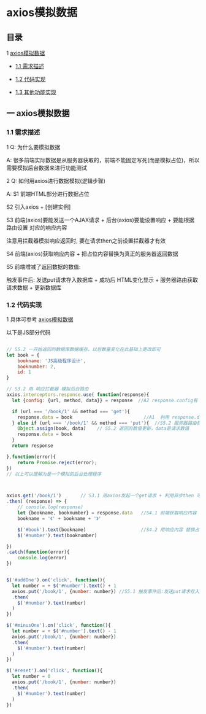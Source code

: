 ﻿# axios模拟数据

## 目录

1 [axios模拟数据](#1)

  - [1.1 需求描述](#1.1)

  - [1.2 代码实现](#1.2)

  - [1.3 其他功能实现](#1.3)


## <span id="1">一 axios模拟数据 </span>

### <span id="1.1"> 1.1 需求描述 </span>

1 Q: 为什么要模拟数据

A: 很多前端实际数据是从服务器获取的，前端不能固定写死(而是模拟占位)，所以需要模拟后台数据来进行功能测试


2 Q: 如何用axios进行数据模拟(逻辑步骤)

A: S1 前端HTML部分进行数据占位

S2 引入axios + [创建实例]

S3 前端(axios)要能发送一个AJAX请求 + 后台(axios)要能设置响应 + 要能根据路由设置 对应的响应内容

注意用拦截器模拟响应返回时, 要在请求then之前设置拦截器才有效

S4 前端(axios)获取响应内容 + 把占位内容替换为真正的服务器返回数据

S5 前端增减了返回数据的数值:

  触发事件后: 发送put请求存入数据库 + 成功后 HTML变化显示 + 服务器路由获取请求数据 + 更新数据库


### <span id="1.2"> 1.2 代码实现 </span>

1 具体可参考 [axios模拟数据](https://github.com/gmYuan/Work-Code/blob/master/02%20axios%E6%A8%A1%E6%8B%9F%E6%95%B0%E6%8D%AE/main-axios.js)

以下是JS部分代码

```js

// S5.2 一开始返回的数据库数据缓存，以后数量变化在此基础上更改即可
let book = {
    bookname: 'JS高级程序设计',
    booknumber: 2,
    id: 1
}

// S3.2 用 响应拦截器 模拟后台路由
axios.interceptors.response.use( function(response){
  let {config: {url, method, data}} = response  //A2 response.config有 请求的相关信息,从而设置路由

  if (url === '/book/1' && method === 'get'){
    response.data = book                          //A1  利用 response.data 可以设置响应数据
  } else if (url === '/book/1' && method === 'put'){  //S5.2 服务器路由获取请求数据 + 更新数据库
    Object.assign(book, data)    // S5.2 返回的数值更新，data是请求数值
    response.data = book
  }
  return response

},function(error){
    return Promise.reject(error);
})
// 以上可以理解为是一个模拟的后台处理程序



axios.get('/book/1')       // S3.1 用axios发起一个get请求 + 利用异步then 可获取 响应内容
.then( (response) => {
    // console.log(response)
    let {bookname, booknumber} = response.data   //S4.1 前端获取响应内容
    bookname = '《' + bookname + '》'

    $('#book').text(bookname)                    //S4.2 用响应内容 替换占位内容
    $('#number').text(booknumber)

})
.catch(function(error){
    console.log(error)
})


$('#addOne').on('click', function(){
  let number = + $('#number').text() + 1
  axios.put('/book/1', {number: number}) //S5.1 触发事件后:发送put请求存入数据库 + 成功后HTML变化显示
  .then(
    $('#number').text(number)
  )
})

$('#minusOne').on('click', function(){
  let number = + $('#number').text() - 1
  axios.put('/book/1', {number: number})
  .then(
    $('#number').text(number)
  )
})

$('#reset').on('click', function(){
  let number = 0
  axios.put('/book/1', {number: number})
  .then(
    $('#number').text(number)
  )
})

```